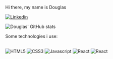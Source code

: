 Hi there, my name is Douglas

[![Linkedin](https://img.shields.io/badge/LinkedIn-0077B5?style=for-the-badge&logo=linkedin&logoColor=white)](https://www.linkedin.com/in/douglas-vin%C3%ADcius-silv%C3%A9rio-dos-santos-101aba280/)

![Douglas' GitHub stats](https://github-readme-stats.vercel.app/api?username=Tahbjee&show_icons=true&theme=tokyonight)

Some technologies i use:
<div style="display: inline_block"> <br/>
<img alt="HTML5" src="https://img.shields.io/badge/HTML5-E34F26?style=for-the-badge&logo=html5&logoColor=white">
<img alt="CSS3" src="https://img.shields.io/badge/CSS3-1572B6?style=for-the-badge&logo=css3&logoColor=white">
<img alt="Javascript" src="https://img.shields.io/badge/JavaScript-F7DF1E?style=for-the-badge&logo=javascript&logoColor=black">
<img alt="React" src="https://img.shields.io/badge/React-20232A?style=for-the-badge&logo=react&logoColor=61DAFB">

<img alt="React" src="https://img.shields.io/badge/Node.js-43853D?style=for-the-badge&logo=node.js&logoColor=white">



</div>

